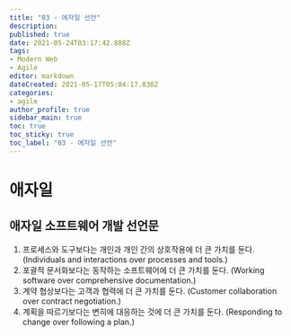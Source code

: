 ```yaml
---
title: "03 - 에자일 선언"
description: 
published: true
date: 2021-05-24T03:17:42.888Z
tags: 
- Modern Web
- Agile
editor: markdown
dateCreated: 2021-05-17T05:04:17.830Z
categories: 
- agile
author_profile: true
sidebar_main: true
toc: true
toc_sticky: true
toc_label: "03 - 에자일 선언"
---
```


# 애자일
## 애자일 소프트웨어 개발 선언문
1. 프로세스와 도구보다는 개인과 개인 간의 상호작용에 더 큰 가치를 둔다.
(Individuals and interactions over processes and tools.)
2. 포괄적 문서화보다는 동작하는 소프트웨어에 더 큰 가치를 둔다.
(Working software over comprehensive documentation.)
3. 계약 협상보다는 고객과 협력에 더 큰 가치를 둔다.
(Customer collaboration over contract negotiation.)
4. 계획을 따르기보다는 변히에 대응하는 것에 더 큰 가치를 둔다.
(Responding to change over following a plan.)